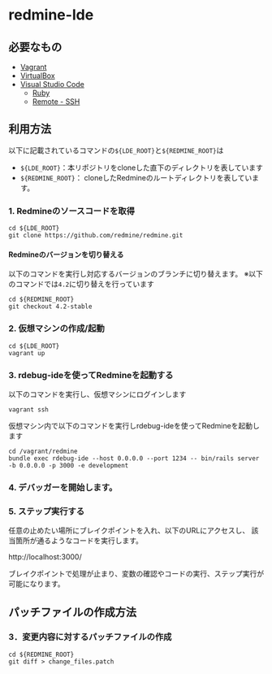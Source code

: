 redmine-lde
======================

必要なもの
-------------------

* [Vagrant](https://www.vagrantup.com/)
* [VirtualBox](https://www.virtualbox.org/)
* [Visual Studio Code](https://code.visualstudio.com/)
  * [Ruby](https://marketplace.visualstudio.com/items?itemName=rebornix.Ruby)
  * [Remote - SSH](https://marketplace.visualstudio.com/items?itemName=ms-vscode-remote.remote-ssh)


利用方法
-------------------

以下に記載されているコマンドの`${LDE_ROOT}`と`${REDMINE_ROOT}`は

* `${LDE_ROOT}`：本リポジトリをcloneした直下のディレクトリを表しています
* `${REDMINE_ROOT}`： cloneしたRedmineのルートディレクトリを表しています。


### 1. Redmineのソースコードを取得

```
cd ${LDE_ROOT}
git clone https://github.com/redmine/redmine.git
```

#### Redmineのバージョンを切り替える

以下のコマンドを実行し対応するバージョンのブランチに切り替えます。
※以下のコマンドでは`4.2`に切り替えを行っています

```
cd ${REDMINE_ROOT}
git checkout 4.2-stable
```

### 2. 仮想マシンの作成/起動

```
cd ${LDE_ROOT}
vagrant up
```

### 3. rdebug-ideを使ってRedmineを起動する

以下のコマンドを実行し、仮想マシンにログインします

```
vagrant ssh
```

仮想マシン内で以下のコマンドを実行しrdebug-ideを使ってRedmineを起動します

```
cd /vagrant/redmine
bundle exec rdebug-ide --host 0.0.0.0 --port 1234 -- bin/rails server -b 0.0.0.0 -p 3000 -e development 
```

### 4. デバッガーを開始します。


### 5. ステップ実行する

任意の止めたい場所にブレイクポイントを入れ、以下のURLにアクセスし、
該当箇所が通るようなコードを実行します。

http://localhost:3000/

ブレイクポイントで処理が止まり、変数の確認やコードの実行、ステップ実行が可能になります。

パッチファイルの作成方法
-------------------

### 3．変更内容に対するパッチファイルの作成

```
cd ${REDMINE_ROOT}
git diff > change_files.patch
```
